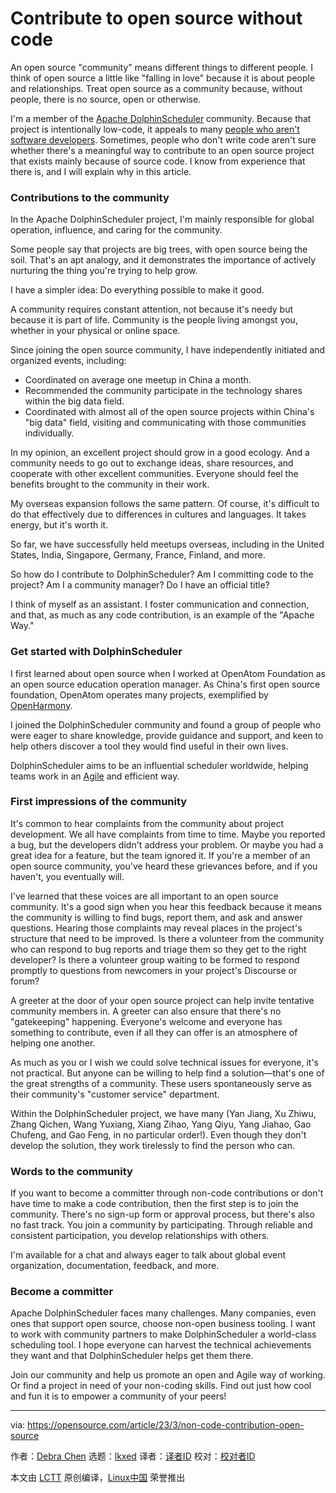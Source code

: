 [#]: subject: "Contribute to open source without code"
[#]: via: "https://opensource.com/article/23/3/non-code-contribution-open-source"
[#]: author: "Debra Chen https://opensource.com/users/debra-chen"
[#]: collector: "lkxed"
[#]: translator: " "
[#]: reviewer: " "
[#]: publisher: " "
[#]: url: " "

Contribute to open source without code
======

An open source "community" means different things to different people. I think of open source a little like "falling in love" because it is about people and relationships. Treat open source as a community because, without people, there is no source, open or otherwise.

I'm a member of the [Apache DolphinScheduler][1] community. Because that project is intentionally low-code, it appeals to many [people who aren't software developers][2]. Sometimes, people who don't write code aren't sure whether there's a meaningful way to contribute to an open source project that exists mainly because of source code. I know from experience that there is, and I will explain why in this article.

### Contributions to the community

In the Apache DolphinScheduler project, I'm mainly responsible for global operation, influence, and caring for the community.

Some people say that projects are big trees, with open source being the soil. That's an apt analogy, and it demonstrates the importance of actively nurturing the thing you're trying to help grow.

I have a simpler idea: Do everything possible to make it good.

A community requires constant attention, not because it's needy but because it is part of life. Community is the people living amongst you, whether in your physical or online space.

Since joining the open source community, I have independently initiated and organized events, including:

- Coordinated on average one meetup in China a month.
- Recommended the community participate in the technology shares within the big data field.
- Coordinated with almost all of the open source projects within China's "big data" field, visiting and communicating with those communities individually.

In my opinion, an excellent project should grow in a good ecology. And a community needs to go out to exchange ideas, share resources, and cooperate with other excellent communities. Everyone should feel the benefits brought to the community in their work.

My overseas expansion follows the same pattern. Of course, it's difficult to do that effectively due to differences in cultures and languages. It takes energy, but it's worth it.

So far, we have successfully held meetups overseas, including in the United States, India, Singapore, Germany, France, Finland, and more.

So how do I contribute to DolphinScheduler? Am I committing code to the project? Am I a community manager? Do I have an official title?

I think of myself as an assistant. I foster communication and connection, and that, as much as any code contribution, is an example of the "Apache Way."

### Get started with DolphinScheduler

I first learned about open source when I worked at OpenAtom Foundation as an open source education operation manager. As China's first open source foundation, OpenAtom operates many projects, exemplified by [OpenHarmony][3].

I joined the DolphinScheduler community and found a group of people who were eager to share knowledge, provide guidance and support, and keen to help others discover a tool they would find useful in their own lives.

DolphinScheduler aims to be an influential scheduler worldwide, helping teams work in an [Agile][4] and efficient way.

### First impressions of the community

It's common to hear complaints from the community about project development. We all have complaints from time to time. Maybe you reported a bug, but the developers didn't address your problem. Or maybe you had a great idea for a feature, but the team ignored it. If you're a member of an open source community, you've heard these grievances before, and if you haven't, you eventually will.

I've learned that these voices are all important to an open source community. It's a good sign when you hear this feedback because it means the community is willing to find bugs, report them, and ask and answer questions. Hearing those complaints may reveal places in the project's structure that need to be improved. Is there a volunteer from the community who can respond to bug reports and triage them so they get to the right developer? Is there a volunteer group waiting to be formed to respond promptly to questions from newcomers in your project's Discourse or forum?

A greeter at the door of your open source project can help invite tentative community members in. A greeter can also ensure that there's no "gatekeeping" happening. Everyone's welcome and everyone has something to contribute, even if all they can offer is an atmosphere of helping one another.

As much as you or I wish we could solve technical issues for everyone, it's not practical. But anyone can be willing to help find a solution—that's one of the great strengths of a community. These users spontaneously serve as their community's "customer service" department.

Within the DolphinScheduler project, we have many (Yan Jiang, Xu Zhiwu, Zhang Qichen, Wang Yuxiang, Xiang Zihao, Yang Qiyu, Yang Jiahao, Gao Chufeng, and Gao Feng, in no particular order!). Even though they don't develop the solution, they work tirelessly to find the person who can.

### Words to the community

If you want to become a committer through non-code contributions or don't have time to make a code contribution, then the first step is to join the community. There's no sign-up form or approval process, but there's also no fast track. You join a community by participating. Through reliable and consistent participation, you develop relationships with others.

I'm available for a chat and always eager to talk about global event organization, documentation, feedback, and more.

### Become a committer

Apache DolphinScheduler faces many challenges. Many companies, even ones that support open source, choose non-open business tooling. I want to work with community partners to make DolphinScheduler a world-class scheduling tool. I hope everyone can harvest the technical achievements they want and that DolphinScheduler helps get them there.

Join our community and help us promote an open and Agile way of working. Or find a project in need of your non-coding skills. Find out just how cool and fun it is to empower a community of your peers!

--------------------------------------------------------------------------------

via: https://opensource.com/article/23/3/non-code-contribution-open-source

作者：[Debra Chen][a]
选题：[lkxed][b]
译者：[译者ID](https://github.com/译者ID)
校对：[校对者ID](https://github.com/校对者ID)

本文由 [LCTT](https://github.com/LCTT/TranslateProject) 原创编译，[Linux中国](https://linux.cn/) 荣誉推出

[a]: https://opensource.com/users/debra-chen
[b]: https://github.com/lkxed/
[1]: https://dolphinscheduler.apache.org/en-us
[2]: https://opensource.com/article/21/2/what-technical
[3]: https://gitee.com/openharmony
[4]: https://opensource.com/article/22/5/practical-tips-agile